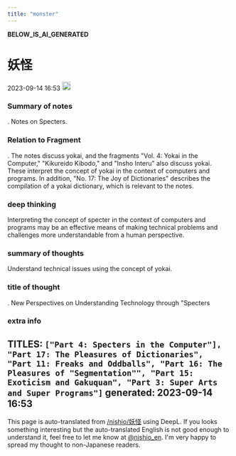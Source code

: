 ```yaml
---
title: "monster"
---
```


__BELOW_IS_AI_GENERATED__
# 妖怪
 2023-09-14 16:53 <img src='https://scrapbox.io/api/pages/nishio-en/omni/icon' alt='omni.icon' height="19.5"/>
### Summary of notes
.
Notes on Specters.

### Relation to Fragment
.
The notes discuss yokai, and the fragments "Vol. 4: Yokai in the Computer," "Kikureido Kibodo," and "Insho Interu" also discuss yokai. These interpret the concept of yokai in the context of computers and programs. In addition, "No. 17: The Joy of Dictionaries" describes the compilation of a yokai dictionary, which is relevant to the notes.

### deep thinking
Interpreting the concept of specter in the context of computers and programs may be an effective means of making technical problems and challenges more understandable from a human perspective.

### summary of thoughts
Understand technical issues using the concept of yokai.

### title of thought
.
New Perspectives on Understanding Technology through "Specters

### extra info
TITLES: `["Part 4: Specters in the Computer"], "Part 17: The Pleasures of Dictionaries", "Part 11: Freaks and Oddballs", "Part 16: The Pleasures of "Segmentation"", "Part 15: Exoticism and Gakuquan", "Part 3: Super Arts and Super Programs"]`
generated: 2023-09-14 16:53
---
This page is auto-translated from [/nishio/妖怪](https://scrapbox.io/nishio/妖怪) using DeepL. If you looks something interesting but the auto-translated English is not good enough to understand it, feel free to let me know at [@nishio_en](https://twitter.com/nishio_en). I'm very happy to spread my thought to non-Japanese readers.